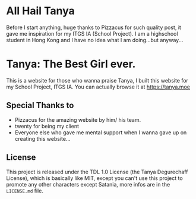 # All Hail Tanya
Before I start anything, huge thanks to Pizzacus for such quality post, it gave me inspiration for my ITGS IA (School Project). I am a highschool student in Hong Kong and I have no idea what I am doing...but anyway...

# Tanya: The Best Girl ever.
This is a website for those who wanna praise Tanya, I built this website for my School Project, ITGS IA. You can actually browse it at <https://tanya.moe>


## Special Thanks to
  * Pizzacus for the amazing website by him/ his team.
  * twenty for being my client
  * Everyone else who gave me mental support when I wanna gave up on creating this website...

## License
This project is released under the TDL 1.0 License (the Tanya Degurechaff License), which is basically like MIT, except you can't use this project to promote any other characters except Satania, more infos are in the `LICENSE.md` file.

